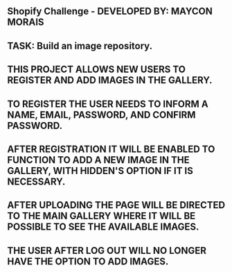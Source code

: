 ## Shopify Challenge - DEVELOPED BY: MAYCON MORAIS

## TASK: Build an image repository.

## THIS PROJECT ALLOWS NEW USERS TO REGISTER AND ADD IMAGES IN THE GALLERY.

## TO REGISTER THE USER NEEDS TO INFORM A NAME, EMAIL, PASSWORD, AND CONFIRM PASSWORD.

## AFTER REGISTRATION IT WILL BE ENABLED TO FUNCTION TO ADD A NEW IMAGE IN THE GALLERY, WITH HIDDEN'S OPTION IF IT IS NECESSARY.

## AFTER UPLOADING THE PAGE WILL BE DIRECTED TO THE MAIN GALLERY WHERE IT WILL BE POSSIBLE TO SEE THE AVAILABLE IMAGES.

## THE USER AFTER LOG OUT WILL NO LONGER HAVE THE OPTION TO ADD IMAGES.